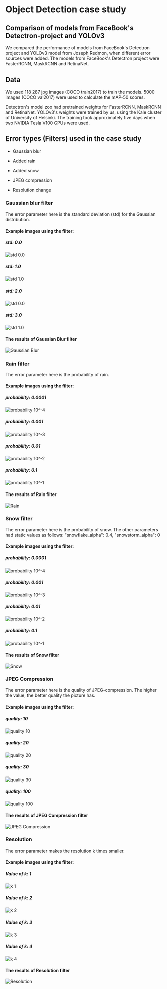 # Object Detection case study

## Comparison of models from FaceBook's Detectron-project and YOLOv3

We compared the performance of models from FaceBook's Detectron project and YOLOv3 model from Joseph Redmon, when different error sources were added. The models from FaceBook's Detectron project were FasterRCNN, MaskRCNN and RetinaNet.

## Data

We used 118 287 jpg images (COCO train2017) to train the models. 5000 images (COCO val2017) were used to calculate the mAP-50 scores.

Detectron's model zoo had pretrained weights for FasterRCNN, MaskRCNN and RetinaNet. YOLOv3's weights were trained by us, using the Kale cluster of University of Helsinki. The training took approximately five days when two NVIDIA Tesla V100 GPUs were used. 

## Error types (Filters) used in the case study

* Gaussian blur

* Added rain

* Added snow

* JPEG compression

* Resolution change

### Gaussian blur filter

The error parameter here is the standard deviation (std) for the Gaussian distribution.

#### Example images using the filter:

##### std: 0.0

![std 0.0](../../demo/Object_detection_case_study/Blur_Gaussian/20190729-150653-727543.jpg)

##### std: 1.0

![std 1.0](../../demo/Object_detection_case_study/Blur_Gaussian/20190729-150700-771777.jpg)

##### std: 2.0

![std 0.0](../../demo/Object_detection_case_study/Blur_Gaussian/20190729-150707-503684.jpg)

##### std: 3.0

![std 1.0](../../demo/Object_detection_case_study/Blur_Gaussian/20190729-150714-401435.jpg)

#### The results of Gaussian Blur filter

![Gaussian Blur](../../results/object_detection/gaussian_blur_filter/20190807-230431-155708.png)

### Rain filter

The error parameter here is the probability of rain.

#### Example images using the filter:

##### probability: 0.0001

![probability 10^-4](../../demo/Object_detection_case_study/Rain/20190729-151307-080828.jpg)

##### probability: 0.001

![probability 10^-3](../../demo/Object_detection_case_study/Rain/20190729-151314-483299.jpg)

##### probability: 0.01

![probability 10^-2](../../demo/Object_detection_case_study/Rain/20190729-151323-269028.jpg)

##### probability: 0.1

![probability 10^-1](../../demo/Object_detection_case_study/Rain/20190729-151330-649152.jpg)

#### The results of Rain filter 

![Rain](../../results/object_detection/rain_filter/20190806-173029-848262.png)

### Snow filter

The error parameter here is the probability of snow. The other parameters had static values as follows: 
"snowflake_alpha": 0.4, "snowstorm_alpha": 0

#### Example images using the filter:

##### probability: 0.0001

![probability 10^-4](../../demo/Object_detection_case_study/Snow/20190729-151434-149765.jpg)

##### probability: 0.001

![probability 10^-3](../../demo/Object_detection_case_study/Snow/20190729-151443-736282.jpg)

##### probability: 0.01

![probability 10^-2](../../demo/Object_detection_case_study/Snow/20190729-151452-361038.jpg)

##### probability: 0.1

![probability 10^-1](../../demo/Object_detection_case_study/Snow/20190729-151507-952953.jpg)

#### The results of Snow filter

![Snow](../../results/object_detection/snow_filter/20190807-035949-375428.png)

### JPEG Compression

The error parameter here is the quality of JPEG-compression. The higher the value, the better quality the picture has.

#### Example images using the filter:

##### quality: 10

![quality 10](../../demo/Object_detection_case_study/JPEG_Compression/20190729-150821-361183.jpg)

##### quality: 20

![quality 20](../../demo/Object_detection_case_study/JPEG_Compression/20190729-150831-366993.jpg)

##### quality: 30

![quality 30](../../demo/Object_detection_case_study/JPEG_Compression/20190729-150839-587541.jpg)

##### quality: 100

![quality 100](../../demo/Object_detection_case_study/JPEG_Compression/20190729-150847-940301.jpg)

#### The results of JPEG Compression filter

![JPEG Compression](../../results/object_detection/jpeg_compression/20190806-035613-845958.png)

### Resolution

The error parameter makes the resolution k times smaller.

#### Example images using the filter:

##### Value of k: 1

![k 1](../../demo/Object_detection_case_study/Resolution/20190729-151611-205148.jpg)

##### Value of k: 2

![k 2](../../demo/Object_detection_case_study/Resolution/20190729-151621-167993.jpg)

##### Value of k: 3

![k 3](../../demo/Object_detection_case_study/Resolution/20190729-151630-067637.jpg)

##### Value of k: 4

![k 4](../../demo/Object_detection_case_study/Resolution/20190729-151639-036737.jpg)

#### The results of Resolution filter

![Resolution](../../results/object_detection/reduced_resolution/20190808-032055-393558.png)
